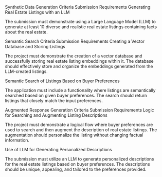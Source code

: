 Synthetic Data Generation
Criteria	Submission Requirements
Generating Real Estate Listings with an LLM

The submission must demonstrate using a Large Language Model (LLM) to generate at least 10 diverse and realistic real estate listings containing facts about the real estate.

Semantic Search
Criteria	Submission Requirements
Creating a Vector Database and Storing Listings

The project must demonstrate the creation of a vector database and successfully storing real estate listing embeddings within it. The database should effectively store and organize the embeddings generated from the LLM-created listings.

Semantic Search of Listings Based on Buyer Preferences

The application must include a functionality where listings are semantically searched based on given buyer preferences. The search should return listings that closely match the input preferences.

Augmented Response Generation
Criteria	Submission Requirements
Logic for Searching and Augmenting Listing Descriptions

The project must demonstrate a logical flow where buyer preferences are used to search and then augment the description of real estate listings. The augmentation should personalize the listing without changing factual information.

Use of LLM for Generating Personalized Descriptions

The submission must utilize an LLM to generate personalized descriptions for the real estate listings based on buyer preferences. The descriptions should be unique, appealing, and tailored to the preferences provided.

